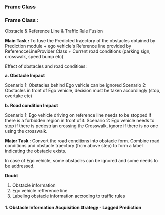 ### Frame Class

### Frame Class : 
Obstacle & Reference Line & Traffic Rule Fusion 


**Main Task :** 
To fuse the Predicted trajectory of the obstacles obtained by Prediction module + ego vehicle's Reference line provided by ReferencceLineProvider Class + Current road conditions (parking sign, crosswalk, speed bump etc)

Effect of obstacles and road conditions:

**a. Obstacle Impact**

Scenario 1: Obstacles behind Ego vehicle can be ignored
Scenario 2: Obstacles in front of Ego vehicle, decision must be taken accordingly (stop, overtake etc)

**b. Road condition Impact**

Scenario 1: Ego vehicle driving on reference line needs to be stopped if there is a forbidden region in front of it.
Scenario 2: Ego vehicle needs to stop if there is pedestrian crossing the Crosswalk, ignore if there is no one using the crosswalk.


**Major Task :**
Convert the road conditions into obstacle form.
Combine road conditions and obstacle traectory (from above step) to form a label indicating the obstacle exists.

In case of Ego vehicle, some obstacles can be ignored and some needs to be addressed.

**Doubt**
1. Obstacle information 
2. Ego vehicle refference line 
3. Labeling obstacle information accroding to traffic rules


#### 1. Obstacle Information Acquisition Strategy - Lagged Prediction
































